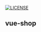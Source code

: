 [![LICENSE](https://img.shields.io/badge/license-Anti%20996-blue.svg)](https://github.com/996icu/996.ICU/blob/master/LICENSE)
## vue-shop

